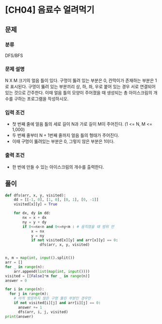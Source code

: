 # [CH04] 음료수 얼려먹기
## 문제

### 분류
DFS/BFS

### 문제 설명
N X M 크기의 얼음 틀이 있다. 구멍이 뚫려 있는 부분은 0, 칸막이가 존재하는 부분은 1로 표시된다.
구멍이 뚫려 있는 부분끼리 상, 하, 좌, 우로 붙어 있는 경우 서로 연결되어 있는 것으로 간주한다.
이때 얼음 틀의 모양이 주어졌을 때 생성되는 총 아이스크림의 개수를 구하는 프로그램을 작성하시오.

### 입력 조건
- 첫 번째 줄에 얼음 틀의 세로 길이 N과 가로 길이 M이 주어진다. (1 <= N, M <= 1,000)
- 두 번째 줄부터 N + 1번째 줄까지 얼음 틀의 형태가 주어진다.
- 이때 구멍이 뚫려있는 부분은 0, 그렇지 않은 부분은 1이다.

### 출력 조건
- 한 번에 만들 수 있는 아이스크림의 개수를 출력한다.

## 풀이
```python
def dfs(arr, x, y, visited):
    dd = [[-1, 0], [1, 0], [0, 1], [0, -1]]
    visited[x][y] = True

    for dx, dy in dd:
        nx = x + dx
        ny = y + dy
        if 0<=nx<n and 0<=ny<m : # 움직였을 때 범위 안
            x = nx
            y = ny
            if not visited[x][y] and arr[x][y] == 0:
                dfs(arr, x, y, visited)


n, m = map(int, input().split())
arr = []
for _ in range(n):
    arr.append(list(map(int, input())))
visited = [[False]*m for _ in range(n)]
answer = 0

for i in range(n):
  for j in range(m):
    # 아직 방문하지 않은 구멍 뚫린 부분인 경우만
    if not visited[i][j] and arr[i][j] == 0:
      answer += 1
      dfs(arr, i, j, visited)
print(answer)
```
